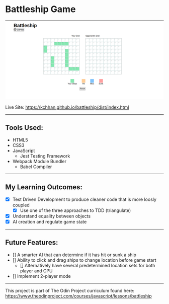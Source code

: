 # Battleship Game

![Screenshot](./img/battleship-image.png 'Screenshot')

Live Site: https://kchhan.github.io/battleship/dist/index.html

---

## Tools Used:

- HTML5
- CSS3
- JavaScript
  - Jest Testing Framework
- Webpack Module Bundler
  - Babel Compiler

---

## My Learning Outcomes:

- [x] Test Driven Development to produce cleaner code that is more loosly coupled
  - [x] Use one of the three approaches to TDD (triangulate)
- [x] Understand equality between objects
- [x] AI creation and regulate game state

---

## Future Features:

- [] A smarter AI that can determine if it has hit or sunk a ship
- [] Ability to click and drag ships to change location before game start
  - [] Alternatively have several predetermined location sets for both player and CPU
- [] Implement 2-player mode

---

This project is part of The Odin Project curriculum found here: <br />
https://www.theodinproject.com/courses/javascript/lessons/battleship
